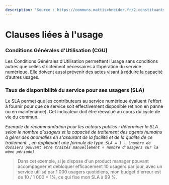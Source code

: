 ```yaml
---
description: 'Source : https://communs.mattischneider.fr/2-constituants/2-usage'
---
```


# Clauses liées à l'usage

### Conditions Générales d'Utilisation \(CGU\)

Les Conditions Générales d’Utilisation permettent l’usage sans conditions autres que celles strictement nécessaires à l’opération du service numérique. Elle doivent aussi prévenir des actes visant à réduire la capacité d’autres usages.

### Taux de disponibilité du service pour ses usagers \(SLA\)

Le SLA permet que les contributeurs au service numérique évaluent l'effort à fournir pour que ce service soit effectivement disponible \(et non en panne ou en maintenance\). Cet indicateur doit être réevalué au cours du cycle de vie du commun. 

_Exemple de recommandation pour les acteurs publics : déterminer le SLA selon le nombre d’usagers et la capacité de traitement des agents humains à gérer des anomalies en s'assurant de la facilité et de la qualité de ce traitement. , en appliquant une formule de type_ :_`SLA = 1 - (nombre de dossiers pouvant être traités manuellement ÷ nombre d’usagers sur la même période)`_

> Dans cet exemple, si je dispose d'un product manager pouvant accompagner et débloquer efficacement 10 usagers par jour, avec un service utilisé par 1 000 usagers quotidiens, mon budget d'erreur est de 10 / 1 000 = 1%, ce qui fixe mon SLA à 99 %.

